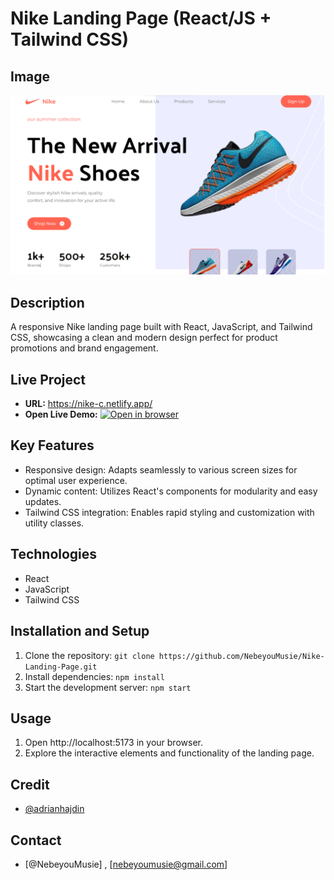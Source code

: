 # Nike Landing Page (React/JS + Tailwind CSS)

## Image

![Nike Landing Page Homepage](/public/nike-landing-page.png)

## Description

A responsive Nike landing page built with React, JavaScript, and Tailwind CSS, showcasing a clean and modern design perfect for product promotions and brand engagement.

## Live Project

- **URL:** https://nike-c.netlify.app/
- **Open Live Demo:** [![Open in browser](https://img.shields.io/badge/Open_in_browser-online_at_https_nike-c_netlify_app_--_svg?style=for-the-badge&logo=Netlify)](https://nike-c.netlify.app/)

## Key Features

- Responsive design: Adapts seamlessly to various screen sizes for optimal user experience.
- Dynamic content: Utilizes React's components for modularity and easy updates.
- Tailwind CSS integration: Enables rapid styling and customization with utility classes.

## Technologies

- React
- JavaScript
- Tailwind CSS

## Installation and Setup

1. Clone the repository: `git clone https://github.com/NebeyouMusie/Nike-Landing-Page.git`
2. Install dependencies: `npm install`
3. Start the development server: `npm start`

## Usage

1. Open http://localhost:5173 in your browser.
2. Explore the interactive elements and functionality of the landing page.

## Credit

- [@adrianhajdin](https://github.com/adrianhajdin)

## Contact

- [@NebeyouMusie] , [nebeyoumusie@gmail.com]
